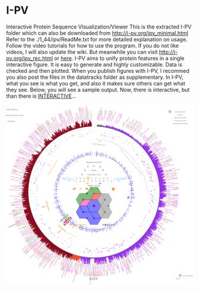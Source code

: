 # I-PV
Interactive Protein Sequence VIsualization/Viewer
This is the extracted I-PV folder which can also be downloaded from http://i-pv.org/ipv_minimal.html
Refer to the ./1_44/ipv/ReadMe.txt for more detailed explanation on usage.
Follow the video tutorials for how to use the program. 
If you do not like videos, I will also update the wiki. But meanwhile you can visit http://i-pv.org/ipv_rec.html or [here](./master/1_44_0/ipv/ReadMe.txt).
I-PV aims to unify protein features in a single interactive figure. It is easy to generate and
highly customizable. Data is checked and then plotted. When you publish figures with I-PV, I recommed you also
post the files in the datatracks folder as supplementary. In I-PV, what you see is what you get, and 
also it makes sure others can get what they see. Below, you will see a sample output. Now, there is interactive,
but than there is [INTERACTIVE](http://i-pv.org/EGFR.html)...

![alt tag](https://github.com/IbrahimTanyalcin/I-PV/blob/master/sample.png)
